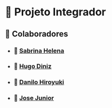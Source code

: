 # 📌 Projeto Integrador


## 👥 Colaboradores
- ### 🔗 [Sabrina Helena](https://gist.github.com/sabrinahelena)
- ### 🔗 [Hugo Diniz](https://github.com/Hugogdiniz)
- ### 🔗 [Danilo Hiroyuki](https://github.com/hiroyuki222)
- ### 🔗 [Jose Junior](https://github.com/NICKN1)


